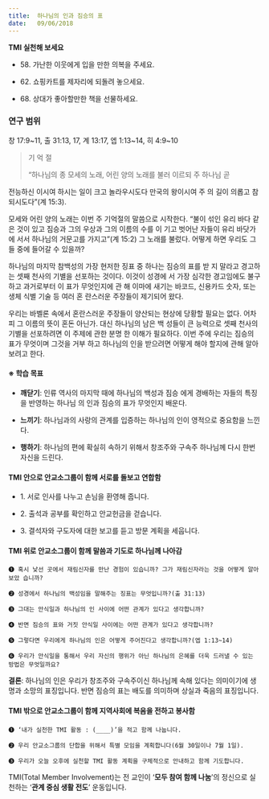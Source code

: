 ```yaml
---
title:  하나님의 인과 짐승의 표
date:   09/06/2018
---
```


**TMI 실천해 보세요**

- 58\. 가난한 이웃에게 입을 만한 의복을 주세요.

- 62\. 쇼핑카트를 제자리에 되돌려 놓으세요.

- 68\. 상대가 좋아할만한 책을 선물하세요.

### 연구 범위
창 17:9~11, 출 31:13, 17, 계 13:17, 엡 1:13~14, 히 4:9~10

> <p>기 억 절</p>
> “하나님의 종 모세의 노래, 어린 양의 노래를 불러 이르되 주 하나님 곧
  전능하신 이시여 하시는 일이 크고 놀라우시도다 만국의 왕이시여 주
  의 길이 의롭고 참되시도다”(계 15:3).

모세와 어린 양의 노래는 이번 주 기억절의 말씀으로 시작한다. “불이
섞인 유리 바다 같은 것이 있고 짐승과 그의 우상과 그의 이름의 수를 이
기고 벗어난 자들이 유리 바닷가에 서서 하나님의 거문고를 가지고”(계
15:2) 그 노래를 불렀다. 어떻게 하면 우리도 그들 중에 들어갈 수 있을까?

하나님의 마지막 참백성의 가장 현저한 징표 중 하나는 짐승의 표를 받
지 말라고 경고하는 셋째 천사의 기별을 선포하는 것이다. 이것이 성경에
서 가장 심각한 경고임에도 불구하고 과거로부터 이 표가 무엇인지에 관
해 이마에 새기는 바코드, 신용카드 숫자, 또는 생체 식별 기술 등 여러 혼
란스러운 주장들이 제기되어 왔다.

우리는 바벨론 속에서 혼란스러운 주장들이 양산되는 현상에 당황할
필요는 없다. 어차피 그 이름의 뜻이 혼돈 아닌가. 대신 하나님의 남은 백
성들이 큰 능력으로 셋째 천사의 기별을 선포하려면 이 주제에 관한 분명
한 이해가 필요하다. 이번 주에 우리는 짐승의 표가 무엇이며 그것을 거부
하고 하나님의 인을 받으려면 어떻게 해야 할지에 관해 알아보려고 한다.

#### ※ 학습 목표

- **깨닫기**: 인류 역사의 마지막 때에 하나님의 백성과 짐승
           에게 경배하는 자들의 특징을 반영하는 하나님
           의 인과 짐승의 표가 무엇인지 배운다.

- **느끼기**: 하나님과의 사랑의 관계를 입증하는 하나님의
         인이 영적으로 중요함을 느낀다.

- **행하기**:  하나님의 편에 확실히 속하기 위해서 창조주와
           구속주 하나님께 다시 한번 자신을 드린다.

#### TMI 안으로 안교소그룹이 함께 서로를 돌보고 연합함

- 1\. 서로 인사를 나누고
      손님을 환영해 줍니다.

- 2\. 출석과 공부를 확인하고
      안교헌금을 걷습니다.

- 3\. 결석자와 구도자에
      대한 보고를 듣고
      방문 계획을 세웁니다.

#### TMI 위로 안교소그룹이 함께 말씀과 기도로 하나님께 나아감

`➊ 혹시 낯선 곳에서 재림신자를 만난 경험이 있습니까? 그가 재림신자라는 것을 어떻게 알아보았
습니까?`

`➋ 성경에서 하나님의 백성임을 말해주는 징표는 무엇입니까?(출 31:13)`

`➌ 그대는 안식일과 하나님의 인 사이에 어떤 관계가 있다고 생각합니까?`

`➍ 반면 짐승의 표와 거짓 안식일 사이에는 어떤 관계가 있다고 생각합니까?`

`➎ 그렇다면 우리에게 하나님의 인은 어떻게 주어진다고 생각합니까?(엡 1:13~14)`

`➏ 우리가 안식일을 통해서 우리 자신의 행위가 아닌 하나님의 은혜를 더욱 드러낼 수 있는 방법은
무엇일까요?`

**결론**: 하나님의 인은 우리가 창조주와 구속주이신 하나님께 속해 있다는 의미이기에 생명과 소망의
표징입니다. 반면 짐승의 표는 배도를 의미하며 상실과 죽음의 표징입니다.

#### TMI 밖으로 안교소그룹이 함께 지역사회에 복음을 전하고 봉사함

`➊ ‘내가 실천한 TMI 활동 : (____)’을 적고 함께 나눕니다.`

`➋ 우리 안교소그룹의 단합을 위해서 특별 모임을 계획합니다(6월 30일이나 7월 1일).`

`➌ 우리가 오늘 오후에 실천할 TMI 활동 계획을 구체적으로 안내하고 함께 기도합니다.`

TMI(Total Member Involvement)는 전 교인이 ‘**모두 참여 함께 나눔**’의 정신으로 실천하는 ‘**관계 중심 생활 전도**’ 운동입니다.